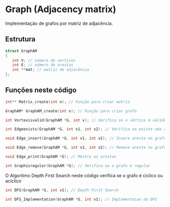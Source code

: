 # Graph (Adjacency matrix)
Implementação de grafos por matriz de adjacência.
## Estrutura
```c
struct GraphAM
{
   int V; // número de vertices
   int E; // número de arestas
   int **mat; // matriz de adjacência
};
```
## Funções neste código
```c
int** Matrix_create(int n); // Função para criar matriz
```
```c
GraphAM* GraphAM_create(int n); // Função para criar grafo
```
```c
int Vortexisvalid(GraphAM *G, int v); // Verifica se o vértice é valido
```
```c
int Edgeexists(GraphAM *G, int v1, int v2); // Verifica se existe uma aresta entre v1 e v2
```
```c
void Edge_insert(GraphAM *G, int v1, int v2); // Insere aresta no grafo
```
```c
void Edge_remove(GraphAM *G, int v1, int v2); // Remove aresta no grafo
```
```c
void Edge_print(GraphAM *G); // Mostra as arestas
```
```c
int Graphisregular(GraphAM *G); // Verifica se o grafo é regular
```
O Algoritmo Depth First Search neste código verifica se o grafo é cíclico ou acíclico
```c
int DFS(GraphAM *G, int v1); // Depth First Search
```
```c
int DFS_Implementation(GraphAM *G, int v1); // Implementacao da DFS
```
